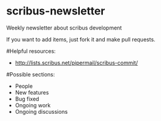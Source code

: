 scribus-newsletter
==================

Weekly newsletter about scribus development

If you want to add items, just fork it and make pull requests.

#Helpful resources:

- http://lists.scribus.net/pipermail/scribus-commit/

#Possible sections:

- People
- New features
- Bug fixed
- Ongoing work
- Ongoing discussions